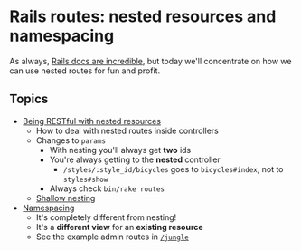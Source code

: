 # Rails routes: nested resources and namespacing

As always, [Rails docs are incredible](http://guides.rubyonrails.org/routing.html), but today we'll concentrate on how we can use nested routes for fun and profit.

## Topics

* [Being RESTful with nested resources](http://guides.rubyonrails.org/routing.html#nested-resources)
  * How to deal with nested routes inside controllers
  * Changes to `params`
    * With nesting you'll always get **two** ids
    * You're always getting to the **nested** controller
      * `/styles/:style_id/bicycles` goes to `bicycles#index`, not to `styles#show`
    * Always check `bin/rake routes`
  * [Shallow nesting](http://guides.rubyonrails.org/routing.html#shallow-nesting)
* [Namespacing](http://guides.rubyonrails.org/routing.html#controller-namespaces-and-routing)
  * It's completely different from nesting!
  * It's a **different view** for an **existing resource**
  * See the example admin routes in [`/jungle`](jungle)

